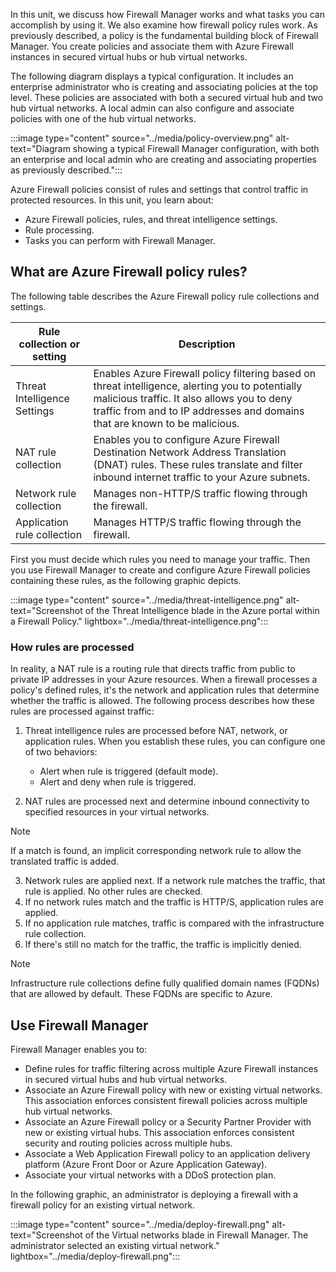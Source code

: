 In this unit, we discuss how Firewall Manager works and what tasks you can accomplish by using it. We also examine how firewall policy rules work. As previously described, a policy is the fundamental building block of Firewall Manager. You create policies and associate them with Azure Firewall instances in secured virtual hubs or hub virtual networks.

The following diagram displays a typical configuration. It includes an enterprise administrator who is creating and associating policies at the top level. These policies are associated with both a secured virtual hub and two hub virtual networks. A local admin can also configure and associate policies with one of the hub virtual networks.

:::image type="content" source="../media/policy-overview.png" alt-text="Diagram showing a typical Firewall Manager configuration, with both an enterprise and local admin who are creating and associating properties as previously described.":::


Azure Firewall policies consist of rules and settings that control traffic in protected resources. In this unit, you learn about:

- Azure Firewall policies, rules, and threat intelligence settings.
- Rule processing.
- Tasks you can perform with Firewall Manager.

## What are Azure Firewall policy rules?

The following table describes the Azure Firewall policy rule collections and settings.

| Rule collection or setting   | Description    |
| ---------------------------- | ------------------------------------------------------------ |
| Threat Intelligence Settings | Enables Azure Firewall policy filtering based on threat intelligence, alerting you to potentially malicious traffic. It also allows you to deny traffic from and to IP addresses and domains that are known to be malicious. |
| NAT rule collection          | Enables you to configure Azure Firewall Destination Network Address Translation (DNAT) rules. These rules translate and filter inbound internet traffic to your Azure subnets. |
| Network rule collection      | Manages non-HTTP/S traffic flowing through the firewall.     |
| Application rule collection  | Manages HTTP/S traffic flowing through the firewall.         |

First you must decide which rules you need to manage your traffic. Then you use Firewall Manager to create and configure Azure Firewall policies containing these rules, as the following graphic depicts.

:::image type="content" source="../media/threat-intelligence.png" alt-text="Screenshot of the Threat Intelligence blade in the Azure portal within a Firewall Policy." lightbox="../media/threat-intelligence.png":::

### How rules are processed

In reality, a NAT rule is a routing rule that directs traffic from public to private IP addresses in your Azure resources. When a firewall processes a policy's defined rules, it's the network and application rules that determine whether the traffic is allowed. The following process describes how these rules are processed against traffic:

1. Threat intelligence rules are processed before NAT, network, or application rules. When you establish these rules, you can configure one of two behaviors:

   - Alert when rule is triggered (default mode).
   - Alert and deny when rule is triggered.

2. NAT rules are processed next and determine inbound connectivity to specified resources in your virtual networks. 

> [!NOTE]
> If a match is found, an implicit corresponding network rule to allow the translated traffic is added.


3. Network rules are applied next. If a network rule matches the traffic, that rule is applied. No other rules are checked.
4. If no network rules match and the traffic is HTTP/S, application rules are applied.
5. If no application rule matches, traffic is compared with the infrastructure rule collection.
6. If there's still no match for the traffic, the traffic is implicitly denied.

> [!NOTE]
> Infrastructure rule collections define fully qualified domain names (FQDNs) that are allowed by default. These FQDNs are specific to Azure.

## Use Firewall Manager

Firewall Manager enables you to:

- Define rules for traffic filtering across multiple Azure Firewall instances in secured virtual hubs and hub virtual networks.
- Associate an Azure Firewall policy with new or existing virtual networks. This association enforces consistent firewall policies across multiple hub virtual networks.
- Associate an Azure Firewall policy or a Security Partner Provider with new or existing virtual hubs. This association enforces consistent security and routing policies across multiple hubs.
- Associate a Web Application Firewall policy to an application delivery platform (Azure Front Door or Azure Application Gateway).
- Associate your virtual networks with a DDoS protection plan.

In the following graphic, an administrator is deploying a firewall with a firewall policy for an existing virtual network.

:::image type="content" source="../media/deploy-firewall.png" alt-text="Screenshot of the Virtual networks blade in Firewall Manager. The administrator selected an existing virtual network." lightbox="../media/deploy-firewall.png":::

